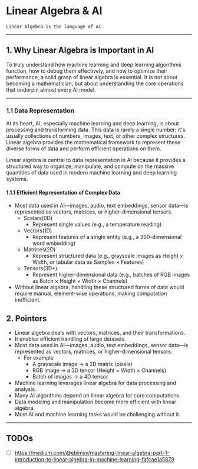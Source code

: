# Linear Algebra & AI

`Linear Algebra is the language of AI`

---

## 1. Why Linear Algebra is Important in AI
To truly understand how machine learning and deep learning algorithms function, how to debug them effectively, and how to optimize their performance, a solid grasp of linear algebra is essential. It is not about becoming a mathematician, but about understanding the core operations that underpin almost every AI model.

---

### 1.1 Data Representation
At its heart, AI, especially machine learning and deep learning, is about processing and transforming data. This data is rarely a single number; it's usually collections of numbers, images, text, or other complex structures. Linear algebra provides the mathematical framework to represent these diverse forms of data and perform efficient operations on them.

Linear algebra is central to data representation in AI because it provides a structured way to organize, manipulate, and compute on the massive quantities of data used in modern machine learning and deep learning systems.

#### 1.1.1 Efficient Representation of Complex Data
- Most data used in AI—images, audio, text embeddings, sensor data—is represented as vectors, matrices, or higher-dimensional tensors.
    - Scalars(0D)
        - Represent single values (e.g., a temperature reading)
    - Vectors(1D)
        - Represent features of a single entity (e.g., a 300-dimensional word embedding)
    - Matrices(2D)
        - Represent structured data (e.g., grayscale images as Height × Width, or tabular data as Samples × Features)
    - Tensors(3D+)
        - Represent higher-dimensional data (e.g., batches of RGB images as Batch × Height × Width × Channels)
- Without linear algebra, handling these structured forms of data would require manual, element-wise operations, making computation inefficient.


## 2. Pointers
- Linear algebra deals with vectors, matrices, and their transformations.
- It enables efficient handling of large datasets.
- Most data used in AI—images, audio, text embeddings, sensor data—is represented as vectors, matrices, or higher-dimensional tensors.
    - For example
        - A grayscale image → a 2D matrix (pixels)
        - RGB image → a 3D tensor (Height × Width × Channels)
        - Batch of images → a 4D tensor
- Machine learning leverages linear algebra for data processing and analysis.
- Many AI algorithms depend on linear algebra for core computations.
- Data modeling and manipulation become more efficient with linear algebra.
- Most AI and machine learning tasks would be challenging without it.

---

## TODOs
- [ ] https://medium.com/@ebimsv/mastering-linear-algebra-part-1-introduction-to-linear-algebra-in-machine-learning-fafcae1a5879

